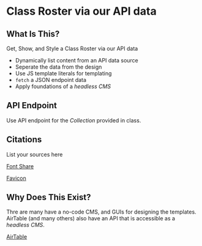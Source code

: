 # Class Roster via our API data

## What Is This? 
Get, Show, and Style a Class Roster via our API data

* Dynamically list content from an API data source
* Seperate the data from the design
* Use JS template literals for templating
* `fetch` a JSON endpoint data
* Apply foundations of a _headless CMS_

## API Endpoint
Use API endpoint for the _Collection_ provided in class. 

## Citations
List your sources here

[Font Share](https://www.fontshare.com/fonts/hind)

[Favicon](https://freepngimg.com/png/1077-butterfly-png-image)


## Why Does This Exist? 
Thre are many have a no-code CMS, and GUIs for designing the templates. AirTable (and many others) also have an API that is accessible as a _headless CMS_. 

[AirTable](https://airtable.com/)
